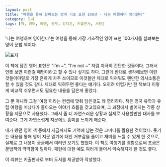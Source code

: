 ```yaml
---
layout: post
title: "여행을 통해 살펴보는 영어 기초 표현 100선 - 나는 여행하며 영어한다"
category: 도서
tags: [책, 영어, 여행, 공부, 강다흔, 키출판사, 서평]
---
```


'나는 여행하며 영어한다'는
여행을 통해 가장 기초적인 영어 표현 100가지를 살펴보는 영어 문법 책이다.

![표지](https://lh3.googleusercontent.com/QPiacqaoK-pEfskWq_OwxNcavq8yVeIA1zORGGGXA9GOoMbLsYNjJGTZWcnDCZxQsllW_awndG1l7Q=s480)

이 책에 담긴 영어 표현은 "I'm ~", "I'm not ~" 처럼 지극히 간단한 것들이다.
그래서 언뜻 보면 이런걸 패턴이라고 할 수 있나 싶기도 하다.
그런데 반대로 생각해보면 이런 것들이야말로 가장 흔하게 자주 쓰이므로
이것들만 제대로 익혀둬도 왠만한 의사소통은 할 수 있을 것도 같다.
제대로 익혀두면 좋다는 얘기다.
오히려 어렵기만 한 책보다 이렇게 비교적 쉬우면서도 필요한 내용을 담은게 좋았다.

그 뿐 아니라 그걸 '여행'이라는 컨셉에 맞춰 담은것도 꽤 영리하다.
책은 영국 유학과 유럽 여행을 떠났다가 돌아오는 이야기 흐름을 갖고있으며,
그 과정에서 벌어지는 각종 상황을 지문으로 사용했다.
그래서 좀 더 자연스러운 상황과 실제로 사용할만한 대사를 보여준다.
그게 자연스럽게 지문에도 흥미를 느끼게 해준다.

내가 봤던 영어 책 중에서 지금까지도 기억에 남는 것은 코미디를 활용한 것이었다.
웃기는 내용을 통해 영어 지문 읽기에 대한 거부감을 줄이고 재미를 느낄 수 있게 한 것으로,
실제로 그 내용이 궁금해서 여러번 보기도 했었다.
이 책도 여행기를 겸함으로써 조금은 문법책의 딱딱함이 덜하다.
패턴에 대한 예도 여러개 들어서 익숙해지게 한 것도 좋다.



<div class="im im-info">
이 리뷰는 키출판사로 부터 도서를 제공받아 작성했다.
</div>
